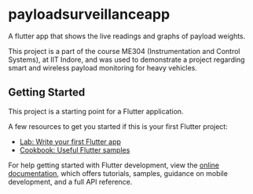 # payloadsurveillanceapp

A flutter app that shows the live readings and graphs of payload weights.

This project is a part of the course ME304 (Instrumentation and Control Systems), at IIT Indore, and was used to demonstrate a project regarding smart and wireless payload monitoring for heavy vehicles.

## Getting Started

This project is a starting point for a Flutter application.

A few resources to get you started if this is your first Flutter project:

- [Lab: Write your first Flutter app](https://docs.flutter.dev/get-started/codelab)
- [Cookbook: Useful Flutter samples](https://docs.flutter.dev/cookbook)

For help getting started with Flutter development, view the
[online documentation](https://docs.flutter.dev/), which offers tutorials,
samples, guidance on mobile development, and a full API reference.
